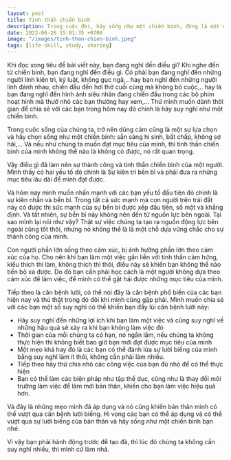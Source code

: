 ```yaml
---
layout: post
title: Tinh thần chiến binh
description: Trong cuộc đời, hãy sống như một chiến binh, đừng là một người chỉ biết sợ hãi
date: 2022-06-26 15:01:35 +0700
image: "/images/tinh-than-chien-binh.jpeg"
tags: [life-skill, study, sharing]
---
```


Khi đọc xong tiêu đề bài viết này, bạn đang nghĩ đến điều gì? Khi nghe đến từ chiến binh, bạn đang nghĩ đến điều gì.
Có phải bạn đang nghĩ đến những người lính kiên trì, kỷ luật, không gục ngã,.. hay bạn nghĩ đến những người lính đánh nhau, chiến đấu đến hơi thở cuối cùng mà không bỏ cuộc,.. hay là bạn đang nghĩ đến hình ảnh siêu nhân đang chiến đấu trong các bộ phim hoạt hình mà thưở nhỏ các bạn thường hay xem,... Thứ mình muốn dành thời gian để chia sẻ với các bạn trong hôm nay đó chính là hãy suy nghĩ như một chiến binh.

Trong cuộc sống của chúng ta, trở nên dũng cảm cũng là một sự lựa chọn và hãy chọn sống như một chiến binh: sẵn sàng hi sinh, bất chấp, không sợ hãi,... Và nếu như chúng ta muốn đạt mục tiêu của mình, thì tinh thần chiến binh của mình không thể nào là không có được, nó rất quan trọng.

Vậy điều gì đã làm nên sự thành công và tinh thần chiến binh của một người. Mình thấy có hai yếu tố đó chính là Sự kiên trì bền bỉ và phải đưa ra những mục tiêu lâu dài để mình đạt được.

Và hôm nay mình muốn nhấn mạnh với các bạn yếu tố đầu tiên đó chính là sự kiên nhẫn và bền bỉ. Trong tất cả sức mạnh mà con người trên trái đất này có được thì sức mạnh của sự bền bỉ được xếp đầu tiên, số một và khẳng định. Và tất nhiên, sự bền bỉ này không nên đến từ nguồn lực bên ngoài. Tại sao mình lại nói như vậy? Thật sự việc chúng ta tạo ra nguồn động lực bên ngoài cũng tốt thôi, nhưng nó không thể là là một chỗ dựa vững chắc cho sự thành công của mình.

Con người phần lớn sống theo cảm xúc, bị ảnh hưởng phần lớn theo cảm xúc của họ. Cho nên khi bạn làm một việc gắn liền với tinh thần cảm hứng, kiểu thích thì làm, không thích thì thôi, điều này sẽ khiến bạn không thể nào tiến bộ xa được. Do đó bạn cần phải học cách là một người không dựa theo cảm xúc để làm việc, để mình có thể gặt hái được những mục tiêu của mình.

Tiếp theo là căn bệnh lười, có thể nói đây là căn bệnh phổ biến của các bạn hiện nay và thú thật trong đó đôi khi mình cũng gặp phải. Mình muốn chia sẻ với các bạn một số suy nghĩ có thể khiến bạn đẩy lùi căn bệnh lười này:

- Hãy suy nghĩ đến những lợi ích khi bạn làm một việc và cũng suy nghĩ về những hậu quả sẽ xảy ra khi bạn không làm việc đó
- Thời gian của mỗi chúng ta có hạn, nó ngắn lắm, nếu chúng ta không thực hiện thì không biết bao giờ bạn mới đạt được mục tiêu của mình
- Một mẹo khá hay đó là các bạn có thể đánh lừa sự lười biếng của mình bằng suy nghĩ làm ít thôi, không cần phải làm nhiều.
- Tiếp theo hãy thử chia nhỏ các công việc của bạn đủ nhỏ để có thể thực hiện
- Bạn có thể làm các biện pháp như tập thể dục, cũng như là thay đổi môi trường làm việc để làm mới bản thân, khiến cho bạn làm việc hiệu quả hơn.

Và đây là những mẹo mình đã áp dụng và nó cũng khiến bản thân mình có thể vượt qua căn bệnh lười biếng. Hi vọng các bạn có thể áp dụng và có thể vượt qua sự lười biếng của bản thân và hãy sống như một chiến binh bạn nhé.

Vì vậy bạn phải hành động trước để tạo đà, thì lúc đó chúng ta không cần suy nghĩ nhiều, thì mình cứ làm nhá.

